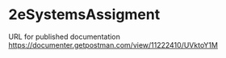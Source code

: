 # 2eSystemsAssigment

URL for published documentation
https://documenter.getpostman.com/view/11222410/UVktoY1M
